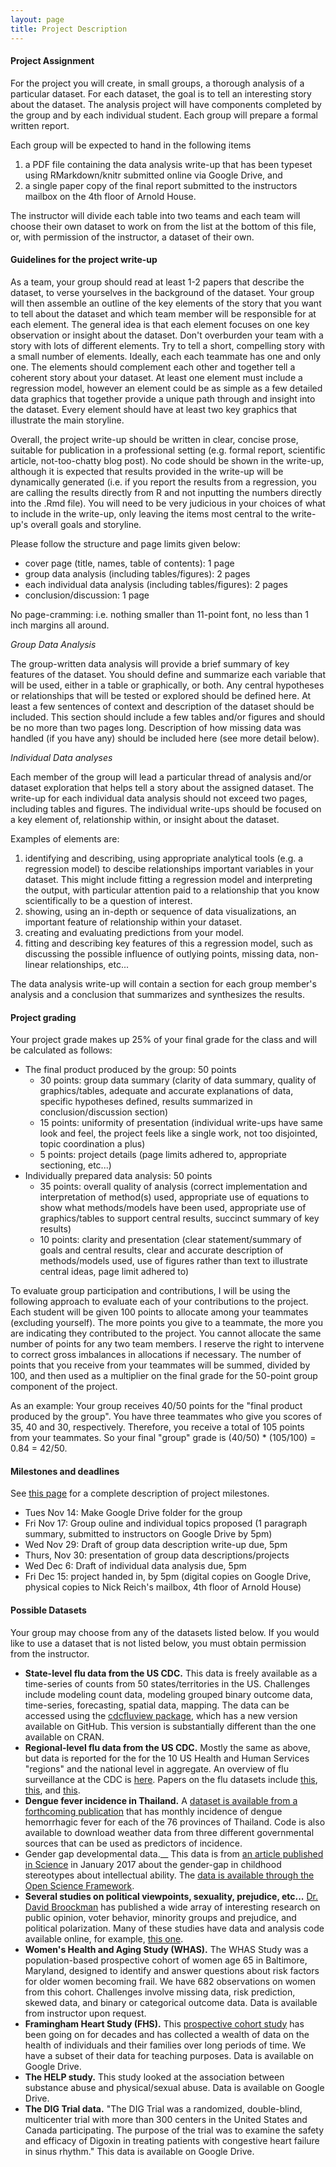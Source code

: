 ```yaml
---
layout: page
title: Project Description
---
```


#### Project Assignment
For the project you will create, in small groups, a thorough analysis of a particular dataset. For each dataset, the goal is to tell an interesting story about the dataset. The analysis project will have components completed by the group and by each individual student. Each group will prepare a formal written report. 

Each group will be expected to hand in the following items

1. a PDF file containing the data analysis write-up that has been typeset using RMarkdown/knitr submitted online via Google Drive, and
2. a single paper copy of the final report submitted to the instructors mailbox on the 4th floor of Arnold House.

The instructor will divide each table into two teams and each team will choose their own dataset to work on from the list at the bottom of this file, or, with permission of the instructor, a dataset of their own.

#### Guidelines for the project write-up

As a team, your group should read at least 1-2 papers that describe the dataset, to verse yourselves in the background of the dataset. Your group will then assemble an outline of the key elements of the story that you want to tell about the dataset and which team member will be responsible for at each element. The general idea is that each element focuses on one key observation or insight about the dataset. Don't overburden your team with a story with lots of different elements. Try to tell a short, compelling story with a small number of elements. Ideally, each each teammate has one and only one. The elements should complement each other and together tell a coherent story about your dataset. At least one element must include a regression model, however an element could be as simple as a few detailed data graphics that together provide a unique path through and insight into the dataset. Every element should have at least two key graphics that illustrate the main storyline.

Overall, the project write-up should be written in clear, concise prose, suitable for publication in a professional setting (e.g. formal report, scientific article, not-too-chatty blog post). No code should be shown in the write-up, although it is expected that results provided in the write-up will be dynamically generated (i.e. if you report the results from a regression, you are calling the results directly from R and not inputting the numbers directly into the .Rmd file). You will need to be very judicious in your choices of what to include in the write-up, only leaving the items most central to the write-up's overall goals and storyline. 

Please follow the structure and page limits given below:

* cover page (title, names, table of contents): 1 page
* group data analysis (including tables/figures): 2 pages
* each individual data analysis (including tables/figures): 2 pages
* conclusion/discussion: 1 page

No page-cramming: i.e. nothing smaller than 11-point font, no less than 1 inch margins all around.

_Group Data Analysis_

The group-written data analysis will provide a brief summary of key features of the dataset. You should define and summarize each variable that will be used, either in a table or graphically, or both. Any central hypotheses or relationships that will be tested or explored should be defined here. At least a few sentences of context and description of the dataset should be included. This section should include a few tables and/or figures and should be no more than two pages long. Description of how missing data was handled (if you have any) should be included here (see more detail below).

_Individual Data analyses_

Each member of the group will lead a particular thread of analysis and/or dataset exploration that helps tell a story about the assigned dataset.  The write-up for each individual data analysis should not exceed two pages, including tables and figures. The individual write-ups should be focused on a key element of, relationship within, or insight about the dataset. 

Examples of elements are:

1. identifying and describing, using appropriate analytical tools (e.g. a regression model) to descibe relationships important variables in your dataset. This might include fitting a regression model and interpreting the output, with particular attention paid to a relationship that you know scientifically to be a question of interest.
2. showing, using an in-depth or sequence of data visualizations, an important feature of relationship within your dataset.
3. creating and evaluating predictions from your model.
4. fitting and describing key features of this a regression model, such as discussing the possible influence of outlying points, missing data, non-linear relationships, etc... 

The data analysis write-up will contain a section for each group member's analysis and a conclusion that summarizes and synthesizes the results. 

#### Project grading
Your project grade makes up 25% of your final grade for the class and will be calculated as follows:

* The final product produced by the group: 50 points
  * 30 points: group data summary (clarity of data summary, quality of graphics/tables, adequate and accurate explanations of data, specific hypotheses defined, results summarized in conclusion/discussion section)
  * 15 points: uniformity of presentation (individual write-ups have same look and feel, the project feels like a single work, not too disjointed, topic coordination a plus)
  * 5 points: project details (page limits adhered to, appropriate sectioning, etc...)
* Individually prepared data analysis: 50 points
  * 35 points: overall quality of analysis (correct implementation and interpretation of method(s) used, appropriate use of equations to show what methods/models have been used, appropriate use of graphics/tables to support central results, succinct summary of key results)
  * 10 points: clarity and presentation (clear statement/summary of goals and central results, clear and accurate description of methods/models used, use of figures rather than text to illustrate central ideas, page limit adhered to)

To evaluate group participation and contributions, I will be using the following approach to evaluate each of your contributions to the project. Each student will be given 100 points to allocate among your teammates (excluding yourself). The more points you give to a teammate, the more you are indicating they contributed to the project. You cannot allocate the same number of points for any two team members. I reserve the right to intervene to correct gross imbalances in allocations if necessary. The number of points that you receive from your teammates will be summed, divided by 100, and then used as a multiplier on the final grade for the 50-point group component of the project. 

As an example: Your group receives 40/50 points for the "final product produced by the group". You have three teammates who give you scores of 35, 40 and 30, respectively. Therefore, you receive a total of 105 points from your teammates. So your final "group" grade is (40/50) * (105/100) = 0.84 = 42/50.


#### Milestones and deadlines

See [this page](proj-outline.md) for a complete description of project milestones.

* Tues Nov 14: Make Google Drive folder for the group
* Fri Nov 17: Group ouline and individual topics proposed (1 paragraph summary, submitted to instructors on Google Drive by 5pm)
* Wed Nov 29: Draft of group data description write-up due, 5pm
* Thurs, Nov 30: presentation of group data descriptions/projects
* Wed Dec 6: Draft of individual data analysis due, 5pm
* Fri Dec 15: project handed in, by 5pm (digital copies on Google Drive, physical copies to Nick Reich's mailbox, 4th floor of Arnold House)


#### Possible Datasets

Your group may choose from any of the datasets listed below. If you would like to use a dataset that is not listed below, you must obtain permission from the instructor.

* __State-level flu data from the US CDC.__ This data is freely available as a time-series of counts from 50 states/territories in the US. Challenges include modeling count data, modeling grouped binary outcome data, time-series, forecasting, spatial data, mapping. The data can be accessed using the [cdcfluview package](https://github.com/hrbrmstr/cdcfluview), which has a new version available on GitHub. This version is substantially different than the one available on CRAN.
* __Regional-level flu data from the US CDC.__ Mostly the same as above, but data is reported for the for the 10 US Health and Human Services "regions" and the national level in aggregate. An overview of flu surveillance at the CDC is [here](https://www.cdc.gov/flu/weekly/overview.htm). Papers on the flu datasets include [this](https://bmcinfectdis.biomedcentral.com/articles/10.1186/s12879-016-1669-x), [this](https://arxiv.org/abs/1703.10936), and [this](http://journals.plos.org/ploscompbiol/article/authors?id=10.1371/journal.pcbi.1004382).
* __Dengue fever incidence in Thailand.__ A [dataset is available from a forthcoming publication](https://github.com/reichlab/annual-predictions-paper) that has monthly incidence of dengue hemorrhagic fever for each of the 76 provinces of Thailand. Code is also available to download weather data from three different governmental sources that can be used as predictors of incidence.
* Gender gap developmental data.__ This data is from [an article published in Science](http://science.sciencemag.org/content/355/6323/389) in January 2017 about the gender-gap in childhood stereotypes about intellectual ability. The [data is available through the Open Science Framework](https://osf.io/yund6/?view_only=9a8505d4e87b456a89f255b43e21234e).
* __Several studies on political viewpoints, sexuality, prejudice, etc...__ [Dr. David Broockman](https://people.stanford.edu/dbroock/) has published a wide array of interesting research on public opinion, voter behavior, minority groups and prejudice, and political polarization. Many of these studies have data and analysis code available online, for example, [this one](https://dataverse.harvard.edu/dataset.xhtml?persistentId=doi%3A10.7910/DVN/RAMHWP). 
* __Women's Health and Aging Study (WHAS).__ The WHAS Study was a population-based prospective cohort of women age 65 in Baltimore, Maryland, designed to identify and answer questions about risk factors for older women becoming frail. We have 682 observations on women from this cohort. Challenges involve missing data, risk prediction, skewed data, and binary or categorical outcome data. Data is available from instructor upon request.
* __Framingham Heart Study (FHS).__ This [prospective cohort study](https://www.framinghamheartstudy.org/) has been going on for decades and has collected a wealth of data on the health of individuals and their families over long periods of time. We have a subset of their data for teaching purposes. Data is available on Google Drive.
* __The HELP study.__ This study looked at the association between substance abuse and physical/sexual abuse. Data is available on Google Drive.
* __The DIG Trial data.__ "The DIG Trial was a randomized, double-blind, multicenter trial with more than 300 centers in the United States and Canada participating. The purpose of the trial was to examine the safety and efficacy of Digoxin in treating patients with congestive heart failure in sinus rhythm." This data is available on Google Drive.


